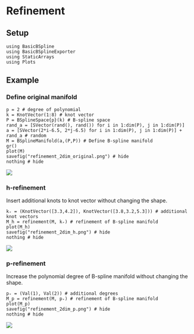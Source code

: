 # Refinement

## Setup

```@example math_refinement
using BasicBSpline
using BasicBSplineExporter
using StaticArrays
using Plots
```

## Example
### Define original manifold

```@example math_refinement
p = 2 # degree of polynomial
k = KnotVector(1:8) # knot vector
P = BSplineSpace{p}(k) # B-spline space
rand_a = [SVector(rand(), rand()) for i in 1:dim(P), j in 1:dim(P)]
a = [SVector(2*i-6.5, 2*j-6.5) for i in 1:dim(P), j in 1:dim(P)] + rand_a # random 
M = BSplineManifold(a,(P,P)) # Define B-spline manifold
gr()
plot(M)
savefig("refinement_2dim_original.png") # hide
nothing # hide
```

![](refinement_2dim_original.png)

### h-refinement
Insert additional knots to knot vector without changing the shape.

```@repl math_refinement
k₊ = (KnotVector([3.3,4.2]), KnotVector([3.8,3.2,5.3])) # additional knot vectors
M_h = refinement(M, k₊) # refinement of B-spline manifold
plot(M_h)
savefig("refinement_2dim_h.png") # hide
nothing # hide
```

![](refinement_2dim_h.png)

### p-refinement
Increase the polynomial degree of B-spline manifold without changing the shape.

```@repl math_refinement
p₊ = (Val(1), Val(2)) # additional degrees
M_p = refinement(M, p₊) # refinement of B-spline manifold
plot(M_p)
savefig("refinement_2dim_p.png") # hide
nothing # hide
```

![](refinement_2dim_p.png)
